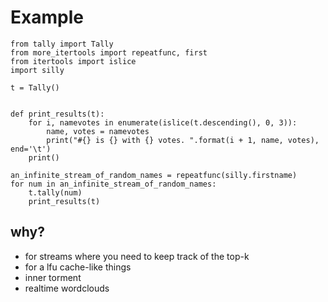 # Example

```
from tally import Tally
from more_itertools import repeatfunc, first
from itertools import islice
import silly

t = Tally()


def print_results(t):
    for i, namevotes in enumerate(islice(t.descending(), 0, 3)):
        name, votes = namevotes
        print("#{} is {} with {} votes. ".format(i + 1, name, votes), end='\t')
    print()

an_infinite_stream_of_random_names = repeatfunc(silly.firstname)
for num in an_infinite_stream_of_random_names:
    t.tally(num)
    print_results(t)
```

## why?
- for streams where you need to keep track of the top-k
- for a lfu cache-like things
- inner torment
- realtime wordclouds
